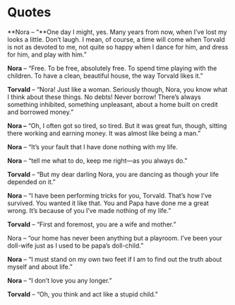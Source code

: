 # Quotes

**Nora – “**One day I might, yes. Many years from now, when I’ve lost my looks a little. Don’t laugh. I mean, of course, a time will come when Torvald is not as devoted to me, not quite so happy when I dance for him, and dress for him, and play with him.”

**Nora** – “Free. To be free, absolutely free. To spend time playing with the children. To have a clean, beautiful house, the way Torvald likes it.”

**Torvald** – “Nora! Just like a woman. Seriously though, Nora, you know what I think about these things. No debts! Never borrow! There’s always something inhibited, something unpleasant, about a home built on credit and borrowed money.”

**Nora –** “Oh, I often got so tired, so tired. But it was great fun, though, sitting there working and earning money. It was almost like being a man.”

**Nora** – “It’s your fault that I have done nothing with my life.

**Nora** – “tell me what to do, keep me right—as you always do.”

**Torvald** – “But my dear darling Nora, you  are dancing as though your life depended on it.”

**Nora** – “I have been performing tricks for you, Torvald. That’s how I’ve survived. You wanted it like that. You and Papa have done me a great wrong. It’s because of you I’ve made nothing of my life.”

**Torvald** – “First and foremost, you are a wife and mother.”

Nora – “our home has never been anything but a playroom. I’ve been your doll-wife just as I used to be papa’s doll-child.”

**Nora** – “I must stand on my own two feet if I am to find out the truth about myself and about life.”

**Nora** – “I don’t love you any longer.”

**Torvald** – “Oh, you think and act like a stupid child.”
